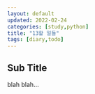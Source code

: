 ```yaml
---
layout: default
updated: 2022-02-24
categories: [study,python]
title: "13할 일들"
tags: [diary,todo]
---
```


## Sub Title

blah blah...